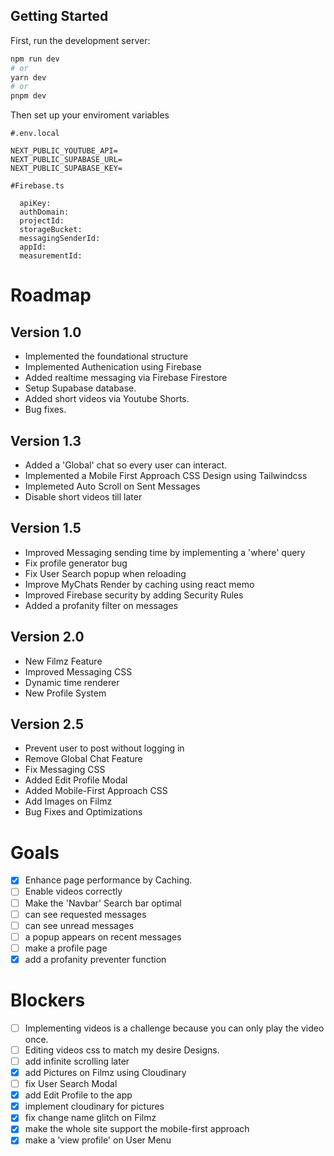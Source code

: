 ## Getting Started

First, run the development server:

```bash
npm run dev
# or
yarn dev
# or
pnpm dev
```

Then set up your enviroment variables

```
#.env.local

NEXT_PUBLIC_YOUTUBE_API=
NEXT_PUBLIC_SUPABASE_URL=
NEXT_PUBLIC_SUPABASE_KEY=

```

```
#Firebase.ts

  apiKey:
  authDomain:
  projectId:
  storageBucket:
  messagingSenderId:
  appId:
  measurementId:
```

# Roadmap

## Version 1.0

- Implemented the foundational structure
- Implemented Authenication using Firebase
- Added realtime messaging via Firebase Firestore
- Setup Supabase database.
- Added short videos via Youtube Shorts.
- Bug fixes.

## Version 1.3

- Added a 'Global' chat so every user can interact.
- Implemented a Mobile First Approach CSS Design using Tailwindcss
- Implemeted Auto Scroll on Sent Messages
- Disable short videos till later

## Version 1.5

- Improved Messaging sending time by implementing a 'where' query
- Fix profile generator bug
- Fix User Search popup when reloading
- Improve MyChats Render by caching using react memo
- Improved Firebase security by adding Security Rules
- Added a profanity filter on messages

## Version 2.0

- New Filmz Feature
- Improved Messaging CSS
- Dynamic time renderer
- New Profile System

## Version 2.5

- Prevent user to post without logging in
- Remove Global Chat Feature
- Fix Messaging CSS
- Added Edit Profile Modal
- Added Mobile-First Approach CSS
- Add Images on Filmz
- Bug Fixes and Optimizations

# Goals

- [x] Enhance page performance by Caching.
- [ ] Enable videos correctly
- [ ] Make the 'Navbar' Search bar optimal
- [ ] can see requested messages
- [ ] can see unread messages
- [ ] a popup appears on recent messages
- [ ] make a profile page
- [x] add a profanity preventer function

# Blockers

- [ ] Implementing videos is a challenge because you can only play the video once.
- [ ] Editing videos css to match my desire Designs.
- [ ] add infinite scrolling later
- [x] add Pictures on Filmz using Cloudinary
- [ ] fix User Search Modal
- [x] add Edit Profile to the app
- [x] implement cloudinary for pictures
- [x] fix change name glitch on Filmz
- [x] make the whole site support the mobile-first approach
- [x] make a 'view profile' on User Menu
